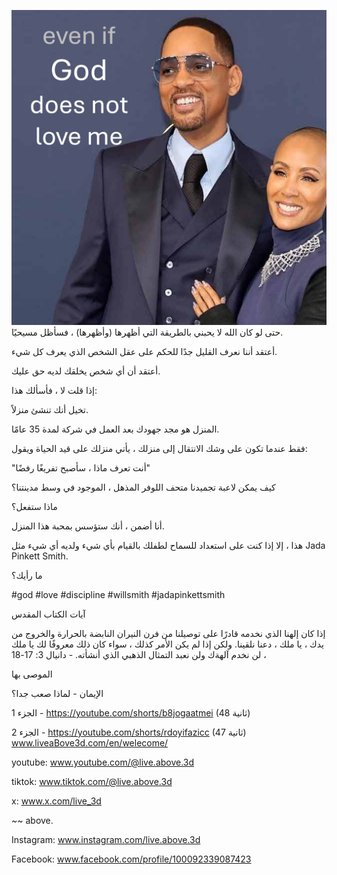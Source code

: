 ![Video cover image](../cover.jpg)
حتى لو كان الله لا يحبني بالطريقة التي أظهرها (وأظهرها) ، فسأظل مسيحيًا.

أعتقد أننا نعرف القليل جدًا للحكم على عقل الشخص الذي يعرف كل شيء.

أعتقد أن أي شخص يخلقك لديه حق عليك.

إذا قلت لا ، فأسألك هذا:

تخيل أنك تنشئ منزلاً.

المنزل هو مجد جهودك بعد العمل في شركة لمدة 35 عامًا.

فقط عندما تكون على وشك الانتقال إلى منزلك ، يأتي منزلك على قيد الحياة ويقول:

"أنت تعرف ماذا ، سأصبح تفريغًا رفضًا"

كيف يمكن لاعبة تجميدنا متحف اللوفر المذهل ، الموجود في وسط مدينتنا؟

ماذا ستفعل؟

أنا أضمن ، أنك ستؤسس بمحبة هذا المنزل.

هذا ، إلا إذا كنت على استعداد للسماح لطفلك بالقيام بأي شيء ولديه أي شيء مثل Jada Pinkett Smith.

ما رأيك؟


#god #love #discipline #willsmith #jadapinkettsmith


آيات الكتاب المقدس

إذا كان إلهنا الذي نخدمه قادرًا على توصيلنا من فرن النيران النابضة بالحرارة والخروج من يدك ، يا ملك ، دعنا نلقينا. ولكن إذا لم يكن الأمر كذلك ، سواء كان ذلك معروفًا لك يا ملك ، لن نخدم آلهةك ولن نعبد التمثال الذهبي الذي أنشأته. - دانيال 3: 17-18


الموصى بها

الإيمان - لماذا صعب جدا؟

الجزء 1 - https://youtube.com/shorts/b8jogaatmei (48 ثانية)

الجزء 2 - https://youtube.com/shorts/rdoyifazicc (47 ثانية) www.liveaBove3d.com/en/welecome/

youtube: www.youtube.com/@live.above.3d


tiktok: www.tiktok.com/@live.above.3d

x: www.x.com/live_3d

~~ above.

Instagram: www.instagram.com/live.above.3d

Facebook: www.facebook.com/profile/100092339087423


